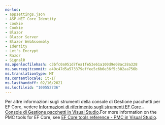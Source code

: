 ```yaml
---
no-loc:
- appsettings.json
- ASP.NET Core Identity
- cookie
- Cookie
- Blazor
- Blazor Server
- Blazor WebAssembly
- Identity
- Let's Encrypt
- Razor
- SignalR
ms.openlocfilehash: c3bfc0a951d7fea1fe53e61a100d9e08ac28a328
ms.sourcegitcommit: a49c47d5a573379effee5c6b6e36f5c302aa756b
ms.translationtype: MT
ms.contentlocale: it-IT
ms.lasthandoff: 02/16/2021
ms.locfileid: "100552736"
---
```

<span data-ttu-id="c83fd-101">Per altre informazioni sugli strumenti della console di Gestione pacchetti per EF Core, vedere [Informazioni di riferimento sugli strumenti EF Core - Console di Gestione pacchetti in Visual Studio](/ef/core/miscellaneous/cli/powershell).</span><span class="sxs-lookup"><span data-stu-id="c83fd-101">For more information on the PMC tools for EF Core, see [EF Core tools reference - PMC in Visual Studio](/ef/core/miscellaneous/cli/powershell).</span></span>